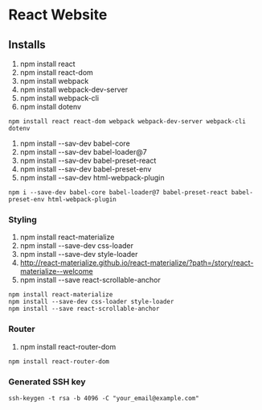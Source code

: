 # React Website


## Installs 
1. npm install react
2. npm install react-dom
3. npm install webpack
4. npm install webpack-dev-server
5. npm install webpack-cli
6. npm install dotenv
```
npm install react react-dom webpack webpack-dev-server webpack-cli dotenv
```
1. npm install --sav-dev babel-core
2. npm install --sav-dev babel-loader@7
3. npm install --sav-dev babel-preset-react
4. npm install --sav-dev babel-preset-env
5. npm install --sav-dev html-webpack-plugin


```
npm i --save-dev babel-core babel-loader@7 babel-preset-react babel-preset-env html-webpack-plugin
```

### Styling 
1. npm install react-materialize
2. npm install --save-dev css-loader
3. npm install --save-dev style-loader
4. http://react-materialize.github.io/react-materialize/?path=/story/react-materialize--welcome 
5. npm install --save react-scrollable-anchor
```
npm install react-materialize
npm install --save-dev css-loader style-loader
npm install --save react-scrollable-anchor
```
### Router
1. npm install react-router-dom
```
npm install react-router-dom
```

### Generated SSH key
```
ssh-keygen -t rsa -b 4096 -C "your_email@example.com"
```